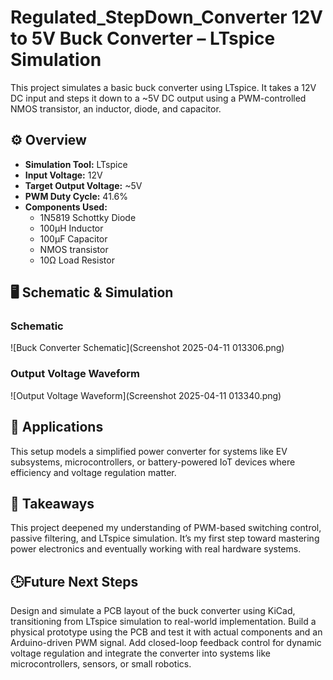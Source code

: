 # Regulated_StepDown_Converter 12V to 5V Buck Converter – LTspice Simulation
This project simulates a basic buck converter using LTspice. 
It takes a 12V DC input and steps it down to a ~5V DC output using a PWM-controlled NMOS transistor, an inductor, diode, and capacitor.

## ⚙️ Overview
- **Simulation Tool:** LTspice
- **Input Voltage:** 12V
- **Target Output Voltage:** ~5V
- **PWM Duty Cycle:** 41.6%
- **Components Used:**
  - 1N5819 Schottky Diode
  - 100μH Inductor
  - 100μF Capacitor
  - NMOS transistor
  - 10Ω Load Resistor

## 🖥️ Schematic & Simulation
### Schematic
![Buck Converter Schematic](Screenshot 2025-04-11 013306.png)

### Output Voltage Waveform
![Output Voltage Waveform](Screenshot 2025-04-11 013340.png)

## 🔧 Applications
This setup models a simplified power converter for systems like EV subsystems, microcontrollers, or battery-powered IoT devices where efficiency and voltage regulation matter.

## 🧠 Takeaways
This project deepened my understanding of PWM-based switching control, passive filtering, and LTspice simulation. 
It’s my first step toward mastering power electronics and eventually working with real hardware systems.

## 🕒Future Next Steps
Design and simulate a PCB layout of the buck converter using KiCad, transitioning from LTspice simulation to real-world implementation.
Build a physical prototype using the PCB and test it with actual components and an Arduino-driven PWM signal.
Add closed-loop feedback control for dynamic voltage regulation and integrate the converter into systems like microcontrollers, sensors, or small robotics.
